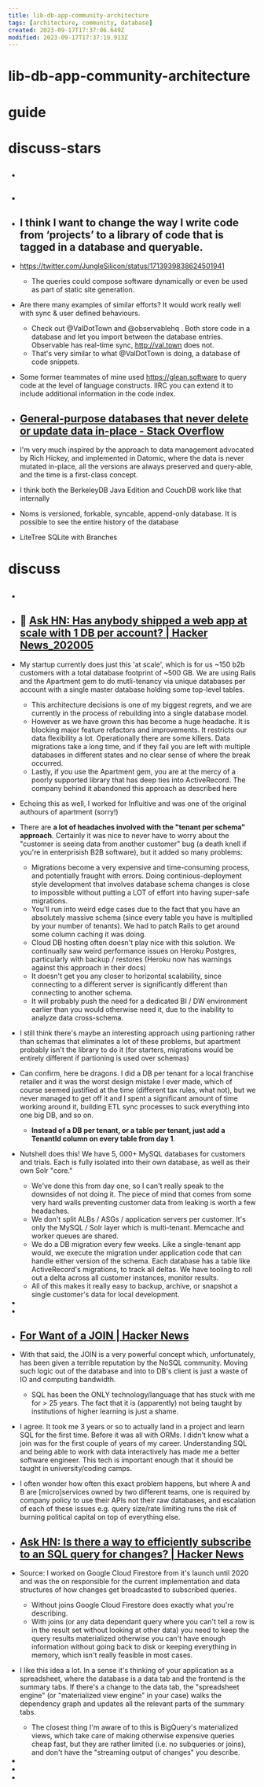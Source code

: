 ```yaml
---
title: lib-db-app-community-architecture
tags: [architecture, community, database]
created: 2023-09-17T17:37:06.649Z
modified: 2023-09-17T17:37:19.913Z
---
```


# lib-db-app-community-architecture

# guide

# discuss-stars
- ## 

- ## 

- ## I think I want to change the way I write code from ‘projects’ to a library of code that is tagged in a database and queryable. 
- https://twitter.com/JungleSilicon/status/1713939838624501941
  - The queries could compose software dynamically or even be used as part of static site generation.
- Are there many examples of similar efforts? It would work really well with sync & user defined behaviours.
  - Check out @ValDotTown and @observablehq . Both store code in a database and let you import between the database entries. Observable has real-time sync, http://val.town does not.
  - That's very similar to what @ValDotTown is doing, a database of code snippets.

- Some former teammates of mine used https://glean.software to query code at the level of language constructs. IIRC you can extend it to include additional information in the code index.

- ## [General-purpose databases that never delete or update data in-place - Stack Overflow](https://stackoverflow.com/questions/13508035/general-purpose-databases-that-never-delete-or-update-data-in-place)
- I'm very much inspired by the approach to data management advocated by Rich Hickey, and implemented in Datomic, where the data is never mutated in-place, all the versions are always preserved and query-able, and the time is a first-class concept.

- I think both the BerkeleyDB Java Edition and CouchDB work like that internally
- Noms is versioned, forkable, syncable, append-only database. It is possible to see the entire history of the database
- LiteTree SQLite with Branches
# discuss
- ## 

- ## 🤔 [Ask HN: Has anybody shipped a web app at scale with 1 DB per account? | Hacker News_202005](https://news.ycombinator.com/item?id=23305111)
- My startup currently does just this 'at scale', which is for us ~150 b2b customers with a total database footprint of ~500 GB. We are using Rails and the Apartment gem to do mutli-tenancy via unique databases per account with a single master database holding some top-level tables.
  - This architecture decisions is one of my biggest regrets, and we are currently in the process of rebuilding into a single database model.
  - However as we have grown this has become a huge headache. It is blocking major feature refactors and improvements. It restricts our data flexibility a lot. Operationally there are some killers. Data migrations take a long time, and if they fail you are left with multiple databases in different states and no clear sense of where the break occurred.
  - Lastly, if you use the Apartment gem, you are at the mercy of a poorly supported library that has deep ties into ActiveRecord. The company behind it abandoned this approach as described here

- Echoing this as well, I worked for Influitive and was one of the original authours of apartment (sorry!)
- There are **a lot of headaches involved with the "tenant per schema" approach**. Certainly it was nice to never have to worry about the "customer is seeing data from another customer" bug (a death knell if you're in enterprisish B2B software), but it added so many problems:
  - Migrations become a very expensive and time-consuming process, and potentially fraught with errors. Doing continious-deployment style development that involves database schema changes is close to impossible without putting a LOT of effort into having super-safe migrations.
  - You'll run into weird edge cases due to the fact that you have an absolutely massive schema (since every table you have is multiplied by your number of tenants). We had to patch Rails to get around some column caching it was doing.
  - Cloud DB hosting often doesn't play nice with this solution. We continually saw weird performance issues on Heroku Postgres, particularly with backup / restores (Heroku now has warnings against this approach in their docs)
  - It doesn't get you any closer to horizontal scalability, since connecting to a different server is significantly different than connecting to another schema.
  - It will probably push the need for a dedicated BI / DW environment earlier than you would otherwise need it, due to the inability to analyze data cross-schema.
- I still think there's maybe an interesting approach using partioning rather than schemas that eliminates a lot of these problems, but apartment probably isn't the library to do it (for starters, migrations would be entirely different if partioning is used over schemas)

- Can confirm, here be dragons. I did a DB per tenant for a local franchise retailer and it was the worst design mistake I ever made, which of course seemed justified at the time (different tax rules, what not), but we never managed to get off it and I spent a significant amount of time working around it, building ETL sync processes to suck everything into one big DB, and so on.
  - **Instead of a DB per tenant, or a table per tenant, just add a TenantId column on every table from day 1**.

- Nutshell does this! We have 5, 000+ MySQL databases for customers and trials. Each is fully isolated into their own database, as well as their own Solr "core."
  - We've done this from day one, so I can't really speak to the downsides of not doing it. The piece of mind that comes from some very hard walls preventing customer data from leaking is worth a few headaches.
  - We don't split ALBs / ASGs / application servers per customer. It's only the MySQL / Solr layer which is multi-tenant. Memcache and worker queues are shared.
  - We do a DB migration every few weeks. Like a single-tenant app would, we execute the migration under application code that can handle either version of the schema. Each database has a table like ActiveRecord's migrations, to track all deltas. We have tooling to roll out a delta across all customer instances, monitor results.
  - All of this makes it really easy to backup, archive, or snapshot a single customer's data for local development.

- 
- 

- ## [For Want of a JOIN | Hacker News](https://news.ycombinator.com/item?id=34092645)

- With that said, the JOIN is a very powerful concept which, unfortunately, has been given a terrible reputation by the NoSQL community. Moving such logic out of the database and into to DB's client is just a waste of IO and computing bandwidth.
  - SQL has been the ONLY technology/language that has stuck with me for > 25 years. The fact that it is (apparently) not being taught by institutions of higher learning is just a shame.
- I agree. It took me 3 years or so to actually land in a project and learn SQL for the first time. Before it was all with ORMs. I didn't know what a join was for the first couple of years of my career. Understanding SQL and being able to work with data interactively has made me a better software engineer. This tech is important enough that it should be taught in university/coding camps.

- I often wonder how often this exact problem happens, but where A and B are [micro]services owned by two different teams, one is required by company policy to use their APIs not their raw databases, and escalation of each of these issues e.g. query size/rate limiting runs the risk of burning political capital on top of everything else.

- ## [Ask HN: Is there a way to efficiently subscribe to an SQL query for changes? | Hacker News](https://news.ycombinator.com/item?id=26901352)
- Source: I worked on Google Cloud Firestore from it's launch until 2020 and was the on responsible for the current implementation and data structures of how changes get broadcasted to subscribed queries.
  - Without joins Google Cloud Firestore does exactly what you're describing.
  - With joins (or any data dependant query where you can't tell a row is in the result set without looking at other data) you need to keep the query results materialized otherwise you can't have enough information without going back to disk or keeping everything in memory, which isn't really feasible in most cases.

- I like this idea a lot. In a sense it's thinking of your application as a spreadsheet, where the database is a data tab and the frontend is the summary tabs. If there's a change to the data tab, the "spreadsheet engine" (or "materialized view engine" in your case) walks the dependency graph and updates all the relevant parts of the summary tabs.
  - The closest thing I'm aware of to this is BigQuery's materialized views, which take care of making otherwise expensive queries cheap fast, but they are rather limited (i.e. no subqueries or joins), and don't have the "streaming output of changes" you describe.
- 
- 
- 
